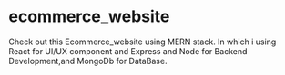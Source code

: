 # ecommerce_website
Check out this Ecommerce_website using MERN stack. In which i using React for UI/UX component and Express and Node for Backend Development,and MongoDb for DataBase.
